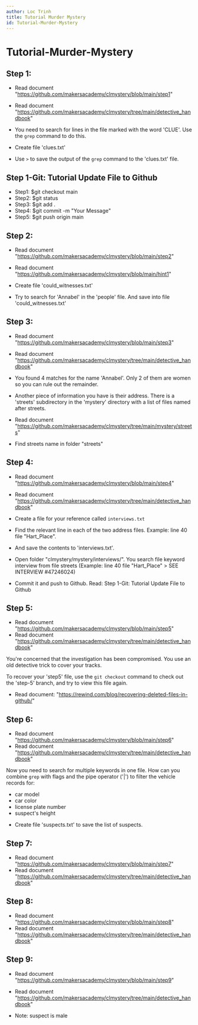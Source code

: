 ```yaml
---
author: Loc Trinh
title: Tutorial Murder Mystery
id: Tutorial-Murder-Mystery
---
```


# Tutorial-Murder-Mystery
## Step 1: 
+ Read document "https://github.com/makersacademy/clmystery/blob/main/step1"
+ Read document "https://github.com/makersacademy/clmystery/tree/main/detective_handbook"

+ You need to search for lines in the file marked with the word 'CLUE'. Use the `grep` command to do this.
+ Create file 'clues.txt'
+ Use `>` to save the output of the `grep` command to the 'clues.txt' file.
 
## Step 1-Git: Tutorial Update File to Github
+ Step1: $git checkout main
+ Step2: $git status
+ Step3: $git add .    
+ Step4: $git commit -m "Your Message"
+ Step5: $git push origin main

## Step 2:
+ Read document "https://github.com/makersacademy/clmystery/blob/main/step2"
+ Read document "https://github.com/makersacademy/clmystery/blob/main/hint1"

+ Create file 'could_witnesses.txt'
+ Try to search for 'Annabel' in the 'people' file. And save into file 'could_witnesses.txt'

## Step 3:
+ Read document "https://github.com/makersacademy/clmystery/blob/main/step3"
+ Read document "https://github.com/makersacademy/clmystery/tree/main/detective_handbook"

+ You found 4 matches for the name 'Annabel'. Only 2 of them are women so you can rule out the remainder. 

+ Another piece of information you have is their address. There is a 'streets' subdirectory in the 'mystery' directory with a list of files named after streets.
+ Read document "https://github.com/makersacademy/clmystery/tree/main/mystery/streets"
+ Find streets name in folder "streets"


## Step 4:
+ Read document "https://github.com/makersacademy/clmystery/blob/main/step4"
+ Read document "https://github.com/makersacademy/clmystery/tree/main/detective_handbook"

+ Create a file for your reference called `interviews.txt`
+ Find the relevant line in each of the two address files. Example: line 40 file "Hart_Place".

+ And save the contents to 'interviews.txt'. 
+ Open folder "clmystery/mystery/interviews/". You search file keyword interview from file streets (Example: line 40 file "Hart_Place" > SEE INTERVIEW #47246024)

+ Commit it and push to Github. Read: Step 1-Git: Tutorial Update File to Github

## Step 5:
+ Read document "https://github.com/makersacademy/clmystery/blob/main/step5"
+ Read document "https://github.com/makersacademy/clmystery/tree/main/detective_handbook"


You're concerned that the investigation has been compromised. You use an old detective trick to cover your tracks.

To recover your 'step5' file, use the `git checkout` command to check out the 'step-5' branch, and try to view this file again.

+ Read document: "https://rewind.com/blog/recovering-deleted-files-in-github/"

## Step 6:
+ Read document "https://github.com/makersacademy/clmystery/blob/main/step6"
+ Read document "https://github.com/makersacademy/clmystery/tree/main/detective_handbook"

Now you need to search for multiple keywords in one file. How can you combine `grep` with flags and the pipe operator ('|') to filter the vehicle records for:

* car model
* car color
* license plate number
* suspect's height

+ Create file 'suspects.txt' to save the list of suspects.

## Step 7:
+ Read document "https://github.com/makersacademy/clmystery/blob/main/step7"
+ Read document "https://github.com/makersacademy/clmystery/tree/main/detective_handbook"

## Step 8:
+ Read document "https://github.com/makersacademy/clmystery/blob/main/step8"
+ Read document "https://github.com/makersacademy/clmystery/tree/main/detective_handbook"

## Step 9:
+ Read document "https://github.com/makersacademy/clmystery/blob/main/step9"
+ Read document "https://github.com/makersacademy/clmystery/tree/main/detective_handbook"

+ Note: suspect is male